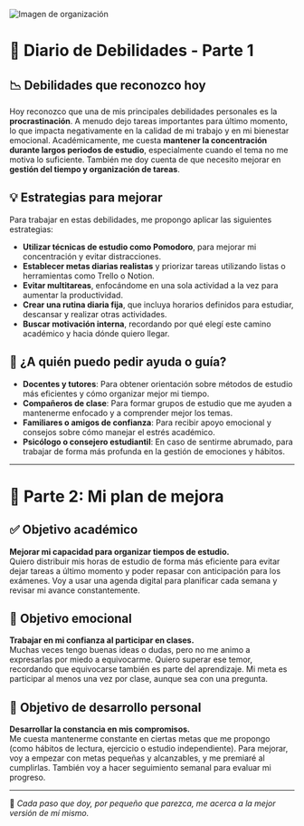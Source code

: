 ![Imagen de organización](https://www.cambio16.com/wp-content/uploads/2018/02/organizarse-1-640x380.jpg)
# 📘 Diario de Debilidades - Parte 1

## 📉 Debilidades que reconozco hoy

Hoy reconozco que una de mis principales debilidades personales es la **procrastinación**. A menudo dejo tareas importantes para último momento, lo que impacta negativamente en la calidad de mi trabajo y en mi bienestar emocional. Académicamente, me cuesta **mantener la concentración durante largos periodos de estudio**, especialmente cuando el tema no me motiva lo suficiente. También me doy cuenta de que necesito mejorar en **gestión del tiempo y organización de tareas**.

## 💡 Estrategias para mejorar

Para trabajar en estas debilidades, me propongo aplicar las siguientes estrategias:

- **Utilizar técnicas de estudio como Pomodoro**, para mejorar mi concentración y evitar distracciones.
- **Establecer metas diarias realistas** y priorizar tareas utilizando listas o herramientas como Trello o Notion.
- **Evitar multitareas**, enfocándome en una sola actividad a la vez para aumentar la productividad.
- **Crear una rutina diaria fija**, que incluya horarios definidos para estudiar, descansar y realizar otras actividades.
- **Buscar motivación interna**, recordando por qué elegí este camino académico y hacia dónde quiero llegar.

## 🤔 ¿A quién puedo pedir ayuda o guía?

- **Docentes y tutores**: Para obtener orientación sobre métodos de estudio más eficientes y cómo organizar mejor mi tiempo.
- **Compañeros de clase**: Para formar grupos de estudio que me ayuden a mantenerme enfocado y a comprender mejor los temas.
- **Familiares o amigos de confianza**: Para recibir apoyo emocional y consejos sobre cómo manejar el estrés académico.
- **Psicólogo o consejero estudiantil**: En caso de sentirme abrumado, para trabajar de forma más profunda en la gestión de emociones y hábitos.

----------------------------------------------------------
# 🚀 Parte 2: Mi plan de mejora

## ✅ Objetivo académico
**Mejorar mi capacidad para organizar tiempos de estudio.**  
Quiero distribuir mis horas de estudio de forma más eficiente para evitar dejar tareas a último momento y poder repasar con anticipación para los exámenes. Voy a usar una agenda digital para planificar cada semana y revisar mi avance constantemente.

## 💖 Objetivo emocional
**Trabajar en mi confianza al participar en clases.**  
Muchas veces tengo buenas ideas o dudas, pero no me animo a expresarlas por miedo a equivocarme. Quiero superar ese temor, recordando que equivocarse también es parte del aprendizaje. Mi meta es participar al menos una vez por clase, aunque sea con una pregunta.

## 🌱 Objetivo de desarrollo personal
**Desarrollar la constancia en mis compromisos.**  
Me cuesta mantenerme constante en ciertas metas que me propongo (como hábitos de lectura, ejercicio o estudio independiente). Para mejorar, voy a empezar con metas pequeñas y alcanzables, y me premiaré al cumplirlas. También voy a hacer seguimiento semanal para evaluar mi progreso.

---

💬 *Cada paso que doy, por pequeño que parezca, me acerca a la mejor versión de mí mismo.*

